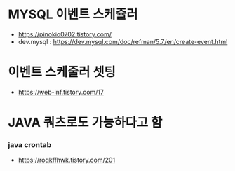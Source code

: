 # MYSQL 이벤트 스케쥴러
- https://pinokio0702.tistory.com/
- dev.mysql : https://dev.mysql.com/doc/refman/5.7/en/create-event.html

# 이벤트 스케줄러 셋팅
- https://web-inf.tistory.com/17

# JAVA 쿼츠로도 가능하다고 함

### java crontab
- https://roqkffhwk.tistory.com/201
